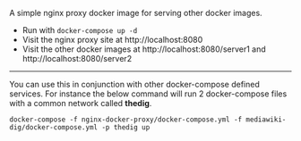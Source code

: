 A simple nginx proxy docker image for serving other docker images. 

- Run with `docker-compose up -d`
- Visit the nginx proxy site at http://localhost:8080
- Visit the other docker images at http://localhost:8080/server1 and http://localhost:8080/server2

---

You can use this in conjunction with other docker-compose defined services. For instance the below command will run 2 docker-compose files with a common network called **thedig**. 

`docker-compose -f nginx-docker-proxy/docker-compose.yml -f mediawiki-dig/docker-compose.yml -p thedig up`

